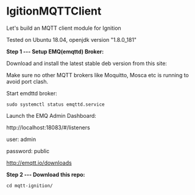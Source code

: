 # IgitionMQTTClient
Let's build an MQTT client module for Ignition

Tested on Ubuntu 18.04, openjdk version "1.8.0_181"

**Step 1 --- Setup EMQ(emqttd) Broker:**

Download and install the latest stable deb version from this site:

Make sure no other MQTT brokers like Moquitto, Mosca etc is running to avoid port clash.

Start emdttd broker:

    sudo systemctl status emqttd.service
        

Launch the EMQ Admin Dashboard:

http://localhost:18083/#/listeners

user: admin

password: public

http://emqtt.io/downloads



**Step 2 --- Download this repo:**

    cd mqtt-ignition/
    

